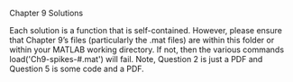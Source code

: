 Chapter 9 Solutions

Each solution is a function that is self-contained. However, please ensure that Chapter 9’s files (particularly the .mat files) are within this folder or within your MATLAB working directory. If not, then the various commands load('Ch9-spikes-#.mat') will fail. Note, Question 2 is just a PDF and Question 5 is some code and a PDF. 